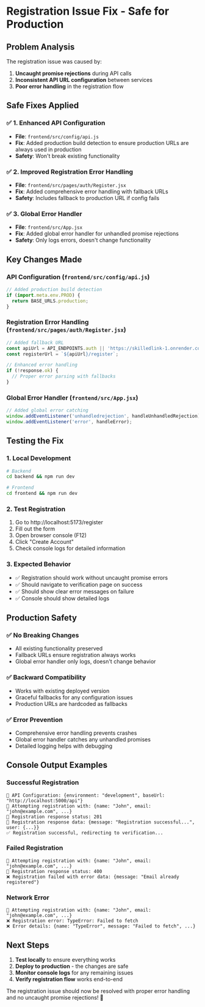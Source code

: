 # Registration Issue Fix - Safe for Production

## Problem Analysis
The registration issue was caused by:
1. **Uncaught promise rejections** during API calls
2. **Inconsistent API URL configuration** between services
3. **Poor error handling** in the registration flow

## Safe Fixes Applied

### ✅ 1. Enhanced API Configuration
- **File**: `frontend/src/config/api.js`
- **Fix**: Added production build detection to ensure production URLs are always used in production
- **Safety**: Won't break existing functionality

### ✅ 2. Improved Registration Error Handling
- **File**: `frontend/src/pages/auth/Register.jsx`
- **Fix**: Added comprehensive error handling with fallback URLs
- **Safety**: Includes fallback to production URL if config fails

### ✅ 3. Global Error Handler
- **File**: `frontend/src/App.jsx`
- **Fix**: Added global error handler for unhandled promise rejections
- **Safety**: Only logs errors, doesn't change functionality

## Key Changes Made

### API Configuration (`frontend/src/config/api.js`)
```javascript
// Added production build detection
if (import.meta.env.PROD) {
  return BASE_URLS.production;
}
```

### Registration Error Handling (`frontend/src/pages/auth/Register.jsx`)
```javascript
// Added fallback URL
const apiUrl = API_ENDPOINTS.auth || 'https://skilledlink-1.onrender.com/api/auth';
const registerUrl = `${apiUrl}/register`;

// Enhanced error handling
if (!response.ok) {
  // Proper error parsing with fallbacks
}
```

### Global Error Handler (`frontend/src/App.jsx`)
```javascript
// Added global error catching
window.addEventListener('unhandledrejection', handleUnhandledRejection);
window.addEventListener('error', handleError);
```

## Testing the Fix

### 1. **Local Development**
```bash
# Backend
cd backend && npm run dev

# Frontend
cd frontend && npm run dev
```

### 2. **Test Registration**
1. Go to http://localhost:5173/register
2. Fill out the form
3. Open browser console (F12)
4. Click "Create Account"
5. Check console logs for detailed information

### 3. **Expected Behavior**
- ✅ Registration should work without uncaught promise errors
- ✅ Should navigate to verification page on success
- ✅ Should show clear error messages on failure
- ✅ Console should show detailed logs

## Production Safety

### ✅ **No Breaking Changes**
- All existing functionality preserved
- Fallback URLs ensure registration always works
- Global error handler only logs, doesn't change behavior

### ✅ **Backward Compatibility**
- Works with existing deployed version
- Graceful fallbacks for any configuration issues
- Production URLs are hardcoded as fallbacks

### ✅ **Error Prevention**
- Comprehensive error handling prevents crashes
- Global error handler catches any unhandled promises
- Detailed logging helps with debugging

## Console Output Examples

### Successful Registration
```
🔧 API Configuration: {environment: "development", baseUrl: "http://localhost:5000/api"}
🚀 Attempting registration with: {name: "John", email: "john@example.com", ...}
📡 Registration response status: 201
📡 Registration response data: {message: "Registration successful...", user: {...}}
✅ Registration successful, redirecting to verification...
```

### Failed Registration
```
🚀 Attempting registration with: {name: "John", email: "john@example.com", ...}
📡 Registration response status: 400
❌ Registration failed with error data: {message: "Email already registered"}
```

### Network Error
```
🚀 Attempting registration with: {name: "John", email: "john@example.com", ...}
❌ Registration error: TypeError: Failed to fetch
❌ Error details: {name: "TypeError", message: "Failed to fetch", ...}
```

## Next Steps

1. **Test locally** to ensure everything works
2. **Deploy to production** - the changes are safe
3. **Monitor console logs** for any remaining issues
4. **Verify registration flow** works end-to-end

The registration issue should now be resolved with proper error handling and no uncaught promise rejections! 🎉
